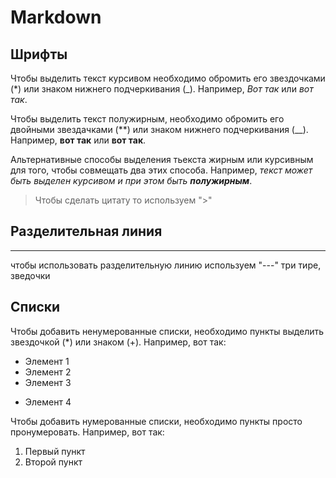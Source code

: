 # Markdown

## Шрифты

Чтобы выделить текст курсивом необходимо обромить его звездочками (*) или знаком нижнего подчеркивания (_). Например, *Вот так* или _вот так_.

Чтобы выделить текст полужирным, необходимо обромить его двойными звездачками (**) или знаком нижнего подчеркивания (__). Например, **вот так** или __вот так__.

Альтернативные способы выделения тьекста жирным или курсивным для того, чтобы совмещать два этих способа. Например, _текст может быть выделен курсивом и при этом быть **полужирным**_. 

> Чтобы сделать цитату то используем ">"

## Разделительная линия 

--- 
чтобы использовать разделительную линию используем "---" три тире, зведочки 

## Списки 

Чтобы добавить ненумерованные списки, необходимо пункты выделить звездочкой (*) или знаком (+). Например, вот так:
* Элемент 1
* Элемент 2
* Элемент 3
+ Элемент 4

Чтобы добавить нумерованные списки, необходимо пункты просто пронумеровать. Например, вот так:
1. Первый пункт
2. Второй пункт 


